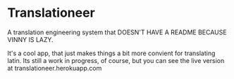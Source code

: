 # Translationeer

A translation engineering system that DOESN'T HAVE A README BECAUSE VINNY IS LAZY.

It's a cool app, that just makes things a bit more convient for translating latin.
Its still a work in progress, of course, but you can see the live version at translationeer.herokuapp.com
